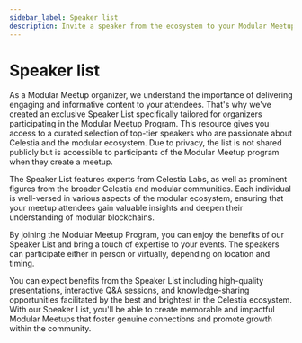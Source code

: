 ```yaml
---
sidebar_label: Speaker list
description: Invite a speaker from the ecosystem to your Modular Meetup.
---
```


# Speaker list

As a Modular Meetup organizer, we understand the importance
of delivering engaging and informative content to your attendees.
That's why we've created an exclusive Speaker List specifically
tailored for organizers participating in the Modular Meetup Program.
This resource gives you access to a curated selection of top-tier
speakers who are passionate about Celestia and the modular ecosystem.
Due to privacy, the list is not shared publicly but is accessible
to participants of the Modular Meetup program when they create a meetup.

The Speaker List features experts from Celestia Labs, as well as prominent
figures from the broader Celestia and modular communities. Each individual
is well-versed in various aspects of the modular ecosystem, ensuring that
your meetup attendees gain valuable insights and deepen their understanding
of modular blockchains.

By joining the Modular Meetup Program, you can enjoy the benefits of our Speaker
List and bring a touch of expertise to your events. The speakers can participate
either in person or virtually, depending on location and timing.

You can expect benefits from the Speaker List including high-quality presentations,
interactive Q&A sessions, and knowledge-sharing opportunities facilitated by the
best and brightest in the Celestia ecosystem. With our Speaker List, you'll be
able to create memorable and impactful Modular Meetups that foster genuine
connections and promote growth within the community.
